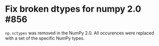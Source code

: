 # Fix broken dtypes for numpy 2.0 #856

`np.sctypes` was removed in the NumPy 2.0.
All occurences were replaced with a set of 
the specific NumPy types.

